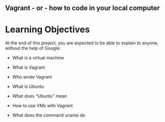 ## Vagrant - or - how to code in your local computer
# Learning Objectives

At the end of this project, you are expected to be able to explain to anyone, without the help of Google:

*  What is a virtual machine

* What is Vagrant

* Who wrote Vagrant

* What is Ubuntu

* What does “Ubuntu” mean

* How to use VMs with Vagrant

* What does the command uname do
